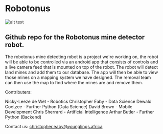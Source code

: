 # Robotonus

![alt text](https://cdn.discordapp.com/attachments/709387034879328316/801341258157129728/WhatsApp_Image_2020-10-29_at_10.05.16_AM.jpeg)

Github repo for the Robotonus mine detector robot.
--------------------------------------------------



The robotonus mine detecting robot is a project we're working on, the robot will be able to be controlled via an android app that consists of controls and a live camera feed that is mounted on top of the robot. The robot will detect land mines and add them to our database. The app will then be able to view those mines on a mapping system we have designed. The removal team can then use the map to find where the mines are and remove them.


Contributers:

Nicky-Leeze de Wet - Robotics
Christopher Eaby   - Data Science
Dewald Coetzee     - Further Python (Data Science)
David Brown        - Mobile Development
Chris Sherrard     - Artificial Intelligence
Arthur Butler      - Further Python (Backend)


Contact us:
christopher.eaby@younglings.africa
